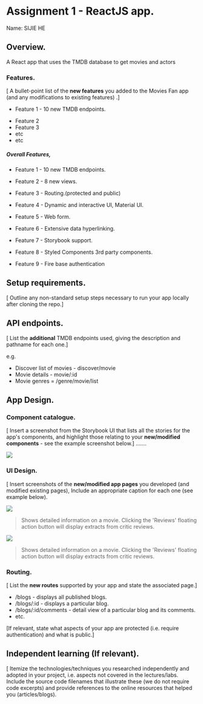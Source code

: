 # Assignment 1 - ReactJS app.

Name: SIJIE HE

## Overview.

A React app that uses the TMDB database to get movies and actors

### Features.
[ A bullet-point list of the __new features__ you added to the Movies Fan app (and any modifications to existing features) .]
 
- Feature 1 - 10 new TMDB endpoints.

+ Feature 2
+ Feature 3
+ etc
+ etc

#####  Overall Features,

- Feature 1 - 10 new TMDB endpoints.

- Feature 2 - 8 new views.

- Feature 3 - Routing.(protected and public)

- Feature 4 - Dynamic and interactive UI, Material UI.

- Feature 5 - Web form.

- Feature 6 - Extensive data hyperlinking.

- Feature 7 - Storybook support.

- Feature 8 - Styled Components 3rd party components.

- Feature 9 - Fire base authentication 
## Setup requirements.

[ Outline any non-standard setup steps necessary to run your app locally after cloning the repo.]

## API endpoints.

[ List the __additional__ TMDB endpoints used, giving the description and pathname for each one.] 

e.g.
+ Discover list of movies - discover/movie
+ Movie details - movie/:id
+ Movie genres = /genre/movie/list

## App Design.

### Component catalogue.

[ Insert a screenshot from the Storybook UI that lists all the stories for the app's components, and highlight those relating to your __new/modified components__ - see the example screenshot below.] .......

![](./images/storybook.png)
### UI Design.

[ Insert screenshots of the __new/modified app pages__ you developed (and modified existing pages), Include an appropriate caption for each one (see example below).

![ ](./images/view.png)

>Shows detailed information on a movie. Clicking the 'Reviews' floating action button will display extracts from critic reviews.

![ ](./images/view.png)

>Shows detailed information on a movie. Clicking the 'Reviews' floating action button will display extracts from critic reviews.

### Routing.

[ List the __new routes__ supported by your app and state the associated page.]

+ /blogs - displays all published blogs.
+ /blogs/:id - displays a particular blog.
+ /blogs/:id/comments - detail view of a particular blog and its comments.
+ etc.

[If relevant, state what aspects of your app are protected (i.e. require authentication) and what is public.]

## Independent learning (If relevant).

[ Itemize the technologies/techniques you researched independently and adopted in your project, i.e. aspects not covered in the lectures/labs. Include the source code filenames that illustrate these (we do not require code excerpts) and provide references to the online resources that helped you (articles/blogs).
